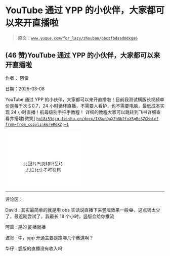 # YouTube 通过 YPP 的小伙伴，大家都可以来开直播啦

> 原文：[`www.yuque.com/for_lazy/zhoubao/pbczfbdsad0dxga6`](https://www.yuque.com/for_lazy/zhoubao/pbczfbdsad0dxga6)

## (46 赞)YouTube 通过 YPP 的小伙伴，大家都可以来开直播啦

作者： 阿雷

日期：2025-03-08

YouTube 通过 YPP 的小伙伴，大家都可以来开直播啦！目前我测试横版长视频单价是每千次＄0.7，24 小时循环直播，不需要人看护，也不需要电脑，最低成本实现 24 小时直播！航母级别手把手教程！
详细的教程大家可以跳转到飞书详细查看并搭建[微笑] [`hol8i53djq.feishu.cn/docx/IXSudQaXZo8b2fxXSgBcSZCMnLe?from=from_copylink&reRdXZ;=1`](https://hol8i53djq.feishu.cn/docx/IXSudQaXZo8b2fxXSgBcSZCMnLe?from=from_copylink&reRdXZ;=1)

![](img/3f04c641b0c29b70d8a75227219aca8f.png "None")

* * *

评论区：

David : 其实最简单的就是用 obs 实话说直播下来竖版效果一般😂，这点钱太少了，最近刚尝试了，我最长 18 个小时，竖版会给你推流

阿雷 : 是的 能播就播

波哥 : 牛，ypp 开通主要是跑哪几个赛道啊？

华仔 : 竖版的直播没有收入吗